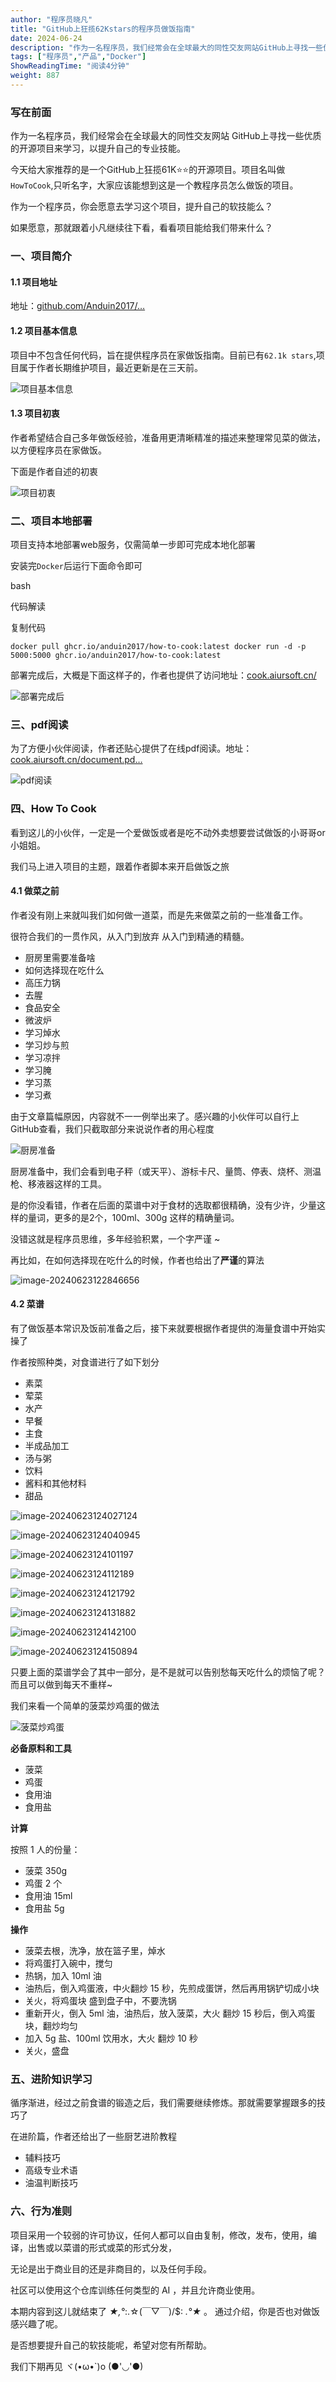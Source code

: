```yaml
---
author: "程序员晓凡"
title: "GitHub上狂揽62Kstars的程序员做饭指南"
date: 2024-06-24
description: "作为一名程序员，我们经常会在全球最大的同性交友网站GitHub上寻找一些优质的开源项目来学习，以提升自己的专业技能。今天给大家推荐的是一个GitHub上狂揽61K⭐⭐的开源项目。"
tags: ["程序员","产品","Docker"]
ShowReadingTime: "阅读4分钟"
weight: 887
---
```

### 写在前面

作为一名程序员，我们经常会在全球最大的同性交友网站 GitHub上寻找一些优质的开源项目来学习，以提升自己的专业技能。

今天给大家推荐的是一个GitHub上狂揽61K⭐⭐的开源项目。项目名叫做`HowToCook`,只听名字，大家应该能想到这是一个教程序员怎么做饭的项目。

作为一个程序员，你会愿意去学习这个项目，提升自己的软技能么？

如果愿意，那就跟着小凡继续往下看，看看项目能给我们带来什么？

### 一、项目简介

#### 1.1 项目地址

地址：[github.com/Anduin2017/…](https://link.juejin.cn?target=https%3A%2F%2Fgithub.com%2FAnduin2017%2FHowToCook "https://github.com/Anduin2017/HowToCook")

#### 1.2 项目基本信息

项目中不包含任何代码，旨在提供程序员在家做饭指南。目前已有`62.1k stars`,项目属于作者长期维护项目，最近更新是在三天前。

![项目基本信息](https://p3-juejin.byteimg.com/tos-cn-i-k3u1fbpfcp/2189b1d8e4bb47798f0d7a5cc9bb7bc6~tplv-k3u1fbpfcp-jj-mark:3024:0:0:0:q75.awebp#?w=1608&h=854&s=121643&e=png&b=ffffff)

#### 1.3 项目初衷

作者希望结合自己多年做饭经验，准备用更清晰精准的描述来整理常见菜的做法，以方便程序员在家做饭。

下面是作者自述的初衷

![项目初衷](https://p3-juejin.byteimg.com/tos-cn-i-k3u1fbpfcp/9ebaded444c0460e93b8b1f12a16ba38~tplv-k3u1fbpfcp-jj-mark:3024:0:0:0:q75.awebp#?w=870&h=318&s=46224&e=png&b=fffefe)

### 二、项目本地部署

项目支持本地部署web服务，仅需简单一步即可完成本地化部署

安装完`Docker`后运行下面命令即可

bash

 代码解读

复制代码

`docker pull ghcr.io/anduin2017/how-to-cook:latest docker run -d -p 5000:5000 ghcr.io/anduin2017/how-to-cook:latest`

部署完成后，大概是下面这样子的，作者也提供了访问地址：[cook.aiursoft.cn/](https://link.juejin.cn?target=https%3A%2F%2Fcook.aiursoft.cn%2F "https://cook.aiursoft.cn/")

![部署完成后](https://p3-juejin.byteimg.com/tos-cn-i-k3u1fbpfcp/6c58ab8d5fee493991ecd5561f7860c0~tplv-k3u1fbpfcp-jj-mark:3024:0:0:0:q75.awebp#?w=1908&h=912&s=126399&e=png&b=fefefe)

### 三、pdf阅读

为了方便小伙伴阅读，作者还贴心提供了在线pdf阅读。地址：[cook.aiursoft.cn/document.pd…](https://link.juejin.cn?target=https%3A%2F%2Fcook.aiursoft.cn%2Fdocument.pdf "https://cook.aiursoft.cn/document.pdf")

![pdf阅读](https://p3-juejin.byteimg.com/tos-cn-i-k3u1fbpfcp/7b1f25315c3f44948173b181286ea6a6~tplv-k3u1fbpfcp-jj-mark:3024:0:0:0:q75.awebp#?w=1890&h=980&s=104662&e=png&b=474b4e)

### 四、How To Cook

看到这儿的小伙伴，一定是一个爱做饭或者是吃不动外卖想要尝试做饭的小哥哥or小姐姐。

我们马上进入项目的主题，跟着作者脚本来开启做饭之旅

#### 4.1 做菜之前

作者没有刚上来就叫我们如何做一道菜，而是先来做菜之前的一些准备工作。

很符合我们的一贯作风，从入门到放弃 从入门到精通的精髓。

*   厨房里需要准备啥
*   如何选择现在吃什么
*   高压力锅
*   去腥
*   食品安全
*   微波炉
*   学习焯水
*   学习炒与煎
*   学习凉拌
*   学习腌
*   学习蒸
*   学习煮

由于文章篇幅原因，内容就不一一例举出来了。感兴趣的小伙伴可以自行上GitHub查看，我们只截取部分来说说作者的用心程度

![厨房准备](https://p3-juejin.byteimg.com/tos-cn-i-k3u1fbpfcp/476e1c9676d34c339d395779fb7d4333~tplv-k3u1fbpfcp-jj-mark:3024:0:0:0:q75.awebp#?w=850&h=756&s=58251&e=png&b=fbfbfb)

厨房准备中，我们会看到电子秤（或天平）、游标卡尺、量筒、停表、烧杯、测温枪、移液器这样的工具。

是的你没看错，作者在后面的菜谱中对于食材的选取都很精确，没有少许，少量这样的量词，更多的是2个，100ml、300g 这样的精确量词。

没错这就是程序员思维，多年经验积累，一个字严谨 ~

再比如，在如何选择现在吃什么的时候，作者也给出了**严谨**的算法

![image-20240623122846656](https://p3-juejin.byteimg.com/tos-cn-i-k3u1fbpfcp/824c24070e784f658039321cb05ed4af~tplv-k3u1fbpfcp-jj-mark:3024:0:0:0:q75.awebp#?w=690&h=656&s=45718&e=png&b=fefefe)

#### 4.2 菜谱

有了做饭基本常识及饭前准备之后，接下来就要根据作者提供的海量食谱中开始实操了

作者按照种类，对食谱进行了如下划分

*   素菜
*   荤菜
*   水产
*   早餐
*   主食
*   半成品加工
*   汤与粥
*   饮料
*   酱料和其他材料
*   甜品

![image-20240623124027124](https://p3-juejin.byteimg.com/tos-cn-i-k3u1fbpfcp/ac02772d89414634a2af0df389498111~tplv-k3u1fbpfcp-jj-mark:3024:0:0:0:q75.awebp#?w=321&h=350&s=11265&e=png&b=ffffff)

![image-20240623124040945](https://p3-juejin.byteimg.com/tos-cn-i-k3u1fbpfcp/a364123bc7204e809e2e29f9e6152a98~tplv-k3u1fbpfcp-jj-mark:3024:0:0:0:q75.awebp#?w=286&h=353&s=11984&e=png&b=ffffff)

![image-20240623124101197](https://p3-juejin.byteimg.com/tos-cn-i-k3u1fbpfcp/a7806fbc3c2741f987e50e0d2449fa56~tplv-k3u1fbpfcp-jj-mark:3024:0:0:0:q75.awebp#?w=357&h=351&s=10725&e=png&b=ffffff)

![image-20240623124112189](https://p3-juejin.byteimg.com/tos-cn-i-k3u1fbpfcp/09bdaa3ae8ba4451963b8625fadbf14d~tplv-k3u1fbpfcp-jj-mark:3024:0:0:0:q75.awebp#?w=424&h=358&s=13895&e=png&b=ffffff)

![image-20240623124121792](https://p3-juejin.byteimg.com/tos-cn-i-k3u1fbpfcp/83b5e7410c2049c48f9ab33a2339044c~tplv-k3u1fbpfcp-jj-mark:3024:0:0:0:q75.awebp#?w=359&h=360&s=11224&e=png&b=ffffff)

![image-20240623124131882](https://p3-juejin.byteimg.com/tos-cn-i-k3u1fbpfcp/219ad790456a47b7b5d63b87389da3fd~tplv-k3u1fbpfcp-jj-mark:3024:0:0:0:q75.awebp#?w=334&h=324&s=12187&e=png&b=ffffff)

![image-20240623124142100](https://p3-juejin.byteimg.com/tos-cn-i-k3u1fbpfcp/f1e6a50b0d0c496d9d6818b9ce4ab196~tplv-k3u1fbpfcp-jj-mark:3024:0:0:0:q75.awebp#?w=381&h=362&s=12709&e=png&b=ffffff)

![image-20240623124150894](https://p3-juejin.byteimg.com/tos-cn-i-k3u1fbpfcp/b89516d133d04579b0033acf8f0a5f4c~tplv-k3u1fbpfcp-jj-mark:3024:0:0:0:q75.awebp#?w=375&h=359&s=13117&e=png&b=ffffff)

只要上面的菜谱学会了其中一部分，是不是就可以告别愁每天吃什么的烦恼了呢？而且可以做到每天不重样~

我们来看一个简单的菠菜炒鸡蛋的做法

![菠菜炒鸡蛋](https://p3-juejin.byteimg.com/tos-cn-i-k3u1fbpfcp/4a0bcdf5f8774212bf69e1bf3f3d5604~tplv-k3u1fbpfcp-jj-mark:3024:0:0:0:q75.awebp#?w=681&h=575&s=579541&e=png&b=ccbbb1)

**必备原料和工具**

*   菠菜
*   鸡蛋
*   食用油
*   食用盐

**计算**

按照 1 人的份量：

*   菠菜 350g
*   鸡蛋 2 个
*   食用油 15ml
*   食用盐 5g

**操作**

*   菠菜去根，洗净，放在篮子里，焯水
*   将鸡蛋打入碗中，搅匀
*   热锅，加入 10ml 油
*   油热后，倒入鸡蛋液，中火翻炒 15 秒，先煎成蛋饼，然后再用锅铲切成小块
*   关火，将鸡蛋块 盛到盘子中，不要洗锅
*   重新开火，倒入 5ml 油，油热后，放入菠菜，大火 翻炒 15 秒后，倒入鸡蛋块，翻炒均匀
*   加入 5g 盐、100ml 饮用水，大火 翻炒 10 秒
*   关火，盛盘

### 五、进阶知识学习

循序渐进，经过之前食谱的锻造之后，我们需要继续修炼。那就需要掌握跟多的技巧了

在进阶篇，作者还给出了一些厨艺进阶教程

*   辅料技巧
*   高级专业术语
*   油温判断技巧

### 六、行为准则

项目采用一个较弱的许可协议，任何人都可以自由复制，修改，发布，使用，编译，出售或以菜谱的形式或菜的形式分发，

无论是出于商业目的还是非商目的，以及任何手段。

社区可以使用这个仓库训练任何类型的 AI ，并且允许商业使用。

本期内容到这儿就结束了 _★,°_:.☆(￣▽￣)/$: _.°★_ 。 通过介绍，你是否也对做饭感兴趣了呢。

是否想要提升自己的软技能呢，希望对您有所帮助。

我们下期再见 ヾ(•ω•\`)o (●'◡'●)